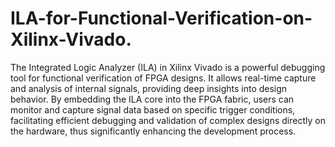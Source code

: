 # ILA-for-Functional-Verification-on-Xilinx-Vivado.
The Integrated Logic Analyzer (ILA) in Xilinx Vivado is a powerful debugging tool for functional verification of FPGA designs. It allows real-time capture and analysis of internal signals, providing deep insights into design behavior. By embedding the ILA core into the FPGA fabric, users can monitor and capture signal data based on specific trigger conditions, facilitating efficient debugging and validation of complex designs directly on the hardware, thus significantly enhancing the development process.
